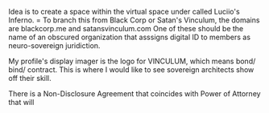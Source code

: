Idea is to create a space within the virtual space under called Luciio's Inferno.  =
To branch this from  Black Corp or Satan's Vinculum, the domains are blackcorp.me and satansvinculum.com 
One of these should be the name of an obscured organization that asssigns digital ID to members as neuro-sovereign juridiction. 


My profile's display imager is the logo for VINCULUM, which means bond/ bind/ contract.     This is where I would like to see sovereign architects show off their skill.   

There is a Non-Disclosure Agreement that coincides with Power of Attorney that will 

